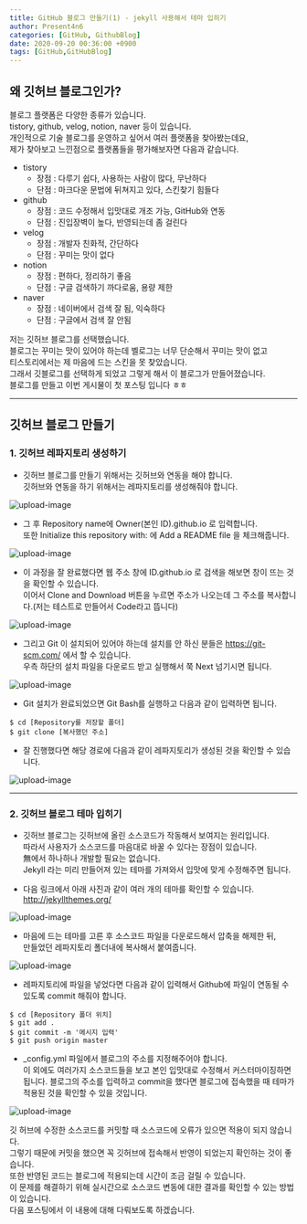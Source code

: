 ```yaml
---
title: GitHub 블로그 만들기(1) - jekyll 사용해서 테마 입히기
author: Present4n6
categories: [GitHub, GithubBlog]
date: 2020-09-20 00:36:00 +0900
tags: [GitHub,GitHubBlog]
---
```


## **왜 깃허브 블로그인가?**  
블로그 플랫폼은 다양한 종류가 있습니다.  
tistory, github, velog, notion, naver 등이 있습니다.   
개인적으로 기술 블로그를 운영하고 싶어서 여러 플랫폼을 찾아봤는데요,  
제가 찾아보고 느낀점으로 플랫폼들을 평가해보자면 다음과 같습니다.  
* tistory
	* 장점 : 다루기 쉽다, 사용하는 사람이 많다, 무난하다
	* 단점 : 마크다운 문법에 뒤쳐지고 있다, 스킨찾기 힘들다
* github
	* 장점 : 코드 수정해서 입맛대로 개조 가능, GitHub와 연동
	* 단점 : 진입장벽이 높다, 반영되는데 좀 걸린다
* velog
	* 장점 : 개발자 친화적, 간단하다
	* 단점 : 꾸미는 맛이 없다
* notion
	* 장점 : 편하다, 정리하기 좋음
	* 단점 : 구글 검색하기 까다로움, 용량 제한 
* naver
	* 장점 : 네이버에서 검색 잘 됨, 익숙하다
	* 단점 : 구글에서 검색 잘 안됨  

저는 깃허브 블로그를 선택했습니다.   
블로그는 꾸미는 맛이 있어야 하는데 벨로그는 너무 단순해서 꾸미는 맛이 없고  
티스토리에서는 제 마음에 드는 스킨을 못 찾았습니다.  
그래서 깃블로그를 선택하게 되었고 그렇게 해서 이 블로그가 만들어졌습니다.  
블로그를 만들고 이번 게시물이 첫 포스팅 입니다 ㅎㅎ  
* * *

## **깃허브 블로그 만들기**  

### **1. 깃허브 레파지토리 생성하기**
* 깃허브 블로그를 만들기 위해서는 깃허브와 연동을 해야 합니다.  
깃허브와 연동을 하기 위해서는 레파지토리를 생성해줘야 합니다.  

![upload-image](/assets/post/makegitblog/1.png)  

* 그 후 Repository name에 Owner(본인 ID).github.io 로 입력합니다.  
또한 Initialize this repository with: 에 Add a README file 을 체크해줍니다.  

![upload-image](/assets/post/makegitblog/2.png)  

* 이 과정을 잘 완료했다면 웹 주소 창에 ID.github.io 로 검색을 해보면 창이 뜨는 것을 확인할 수 있습니다.  
이어서 Clone and Download 버튼을 누르면 주소가 나오는데 그 주소를 복사합니다.(저는 테스트로 만들어서 Code라고 뜹니다)  

![upload-image](/assets/post/makegitblog/3.png)  

* 그리고 Git 이 설치되어 있어야 하는데 설치를 안 하신 분들은 <https://git-scm.com/> 에서 할 수 있습니다.  
우측 하단의 설치 파일을 다운로드 받고 실행해서 쭉 Next 넘기시면 됩니다.  

![upload-image](/assets/post/makegitblog/4.png) 

* Git 설치가 완료되었으면 Git Bash를 실행하고 다음과 같이 입력하면 됩니다.  

```console
$ cd [Repository를 저장할 폴더]
$ git clone [복사했던 주소]
```  
* 잘 진행했다면 해당 경로에 다음과 같이 레파지토리가 생성된 것을 확인할 수 있습니다.  

![upload-image](/assets/post/makegitblog/5.png) 
* * *

### **2. 깃허브 블로그 테마 입히기**  

* 깃허브 블로그는 깃허브에 올린 소스코드가 작동해서 보여지는 원리입니다.  
따라서 사용자가 소스코드를 마음대로 바꿀 수 있다는 장점이 있습니다.  
無에서 하나하나 개발할 필요는 없습니다.  
Jekyll 라는 미리 만들어져 있는 테마를 가져와서 입맛에 맞게 수정해주면 됩니다.  

* 다음 링크에서 아래 사진과 같이 여러 개의 테마를 확인할 수 있습니다.  
<http://jekyllthemes.org/>  

![upload-image](/assets/post/makegitblog/6.png) 

* 마음에 드는 테마를 고른 후 소스코드 파일을 다운로드해서 압축을 해제한 뒤,  
만들었던 레파지토리 폴더내에 복사해서 붙여줍니다.  

![upload-image](/assets/post/makegitblog/7.png) 

* 레파지토리에 파일을 넣었다면 다음과 같이 입력해서 Github에 파일이 연동될 수 있도록 commit 해줘야 합니다.  

```console
$ cd [Repository 폴더 위치]
$ git add .
$ git commit -m '메시지 입력'
$ git push origin master
```  
* \_config.yml 파일에서 블로그의 주소를 지정해주어야 합니다.  
이 외에도 여러가지 소스코드들을 보고 본인 입맛대로 수정해서 커스터마이징하면 됩니다. 
블로그의 주소를 입력하고 commit을 했다면 블로그에 접속했을 때 테마가 적용된 것을 확인할 수 있을 것입니다.   

![upload-image](/assets/post/makegitblog/8.png) 

깃 허브에 수정한 소스코드를 커밋할 때 소스코드에 오류가 있으면 적용이 되지 않습니다.  
그렇기 때문에 커밋을 했으면 꼭 깃허브에 접속해서 반영이 되었는지 확인하는 것이 좋습니다.  
또한 반영된 코드는 블로그에 적용되는데 시간이 조금 걸릴 수 있습니다.  
이 문제를 해결하기 위해 실시간으로 소스코드 변동에 대한 결과를 확인할 수 있는 방법이 있습니다.  
다음 포스팅에서 이 내용에 대해 다뤄보도록 하겠습니다.  


